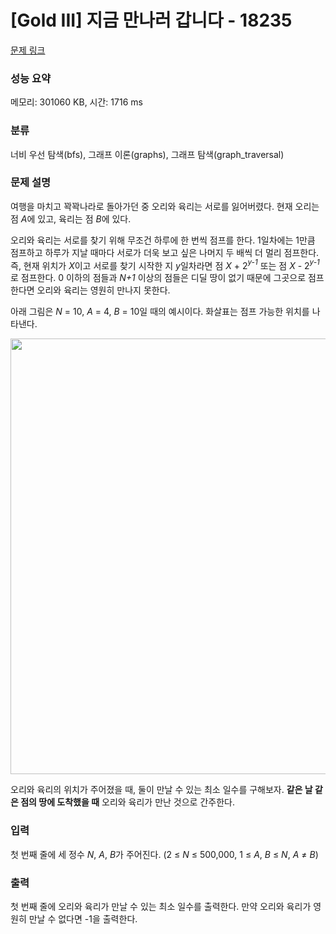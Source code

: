 # [Gold III] 지금 만나러 갑니다 - 18235 

[문제 링크](https://www.acmicpc.net/problem/18235) 

### 성능 요약

메모리: 301060 KB, 시간: 1716 ms

### 분류

너비 우선 탐색(bfs), 그래프 이론(graphs), 그래프 탐색(graph_traversal)

### 문제 설명

<p>여행을 마치고 꽉꽉나라로 돌아가던 중 오리와 육리는 서로를 잃어버렸다. 현재 오리는 점 <em>A</em>에 있고, 육리는 점 <em>B</em>에 있다.</p>

<p>오리와 육리는 서로를 찾기 위해 무조건 하루에 한 번씩 점프를 한다. 1일차에는 1만큼 점프하고 하루가 지날 때마다 서로가 더욱 보고 싶은 나머지 두 배씩 더 멀리 점프한다. 즉, 현재 위치가 <em>X</em>이고 서로를 찾기 시작한 지 <em>y</em>일차라면 점 <em>X</em> + 2<em><sup>y-1</sup></em> 또는 점 <em>X</em> - 2<em><sup>y-1</sup></em>로 점프한다. 0 이하의 점들과 <em>N+1 </em>이상의 점들은 디딜 땅이 없기 때문에 그곳으로 점프한다면 오리와 육리는 영원히 만나지 못한다.</p>

<p>아래 그림은 <em>N </em>= 10, <em>A </em>= 4, <em>B </em>= 10일 때의 예시이다. 화살표는 점프 가능한 위치를 나타낸다.</p>

<p style="text-align: center;"><img alt="" src="https://upload.acmicpc.net/17882260-669e-4a3b-87ab-321b05c5879b/-/preview/" style="height: 697px; width: 600px;"></p>

<p>오리와 육리의 위치가 주어졌을 때, 둘이 만날 수 있는 최소 일수를 구해보자. <strong>같은 날 같은 점의 땅에 도착했을 때</strong> 오리와 육리가 만난 것으로 간주한다.</p>

### 입력 

 <p>첫 번째 줄에 세 정수 <em>N</em>, <em>A</em>, <em>B</em>가 주어진다. (2 ≤ <em>N </em>≤ 500,000, 1 ≤ <em>A</em>, <em>B</em> ≤ <em>N</em>, <em>A</em> ≠ <em>B</em>)</p>

### 출력 

 <p>첫 번째 줄에 오리와 육리가 만날 수 있는 최소 일수를 출력한다. 만약 오리와 육리가 영원히 만날 수 없다면 -1을 출력한다.</p>


